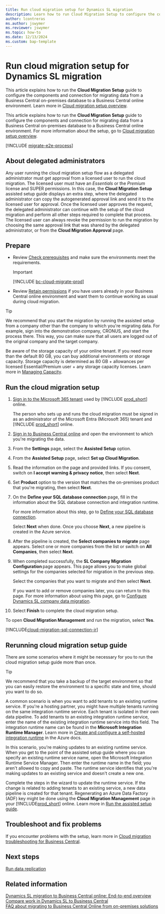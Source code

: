```yaml
---
title: Run cloud migration setup for Dynamics SL migration
description: Learn how to run Cloud Migration Setup to configure the components and connection to migrate from a Dynamics SL on-premises to Business Central online.
author: lcontreras
ms.author: jswymer
ms.reviewer: jswymer
ms.topic: how-to 
ms.date: 12/13/2024
ms.custom: bap-template
---
```

# Run cloud migration setup for Dynamics SL migration

This article explains how to run the **Cloud Migration Setup** guide to configure the components and connection for migrating data from a Business Central on-premises database to a Business Central online environment. Learn more in [Cloud migration setup overview](migration-setup-overview.md).

This article explains how to run the **Cloud Migration Setup** guide to configure the components and connection for migrating data from a Business Central on-premises database to a Business Central online environment. For more information about the setup, go to [Cloud migration setup overview](migration-setup-overview.md).

[!INCLUDE [migrate-e2e-process](../developer/includes/migrate-e2e-process-SL.md)]

## About delegated administrators

Any user running the cloud migration setup flow as a delegated administrator must get approval from a licensed user to run the cloud migration. The licensed user must have an *Essentials* or the *Premium* license and SUPER permissions. In this case, the **Cloud Migration Setup** assisted setup guide displays an extra step, where the delegated administrator can copy the autogenerated approval link and send it to the licensed user for approval. Once the licensed user approves the request, the delegated administrator can continue with the setup of the cloud migration and perform all other steps required to complete that process. The licensed user can always revoke the permission to run the migration by choosing the same approval link that was shared by the delegated administrator, or from the **Cloud Migration Approval** page.  

## Prepare

- Review [Check prerequisites](cloud-migration-prerequisites-SL.md) and make sure the environments meet the requirements.

   > [!IMPORTANT]
   > [!INCLUDE [bc-cloud-migrate-prod](../includes/bc-cloud-migrate-prod.md)]

- Review [Retain permissions](migration-retain-permissions-SL.md) if you have users already in your Business Central online environment and want them to continue working as usual during cloud migration.

> [!TIP]
> We recommend that you start the migration by running the assisted setup from a company other than the company to which you're migrating data. For example, sign into the demonstration company, CRONUS, and start the process there. This way, you can make sure that all users are logged out of the original company and the target company.
>
> Be aware of the storage capacity of your online tenant. If you need more than the default 80 GB, you can buy additional environments or storage capacity. Storage capacity is determined as 80 GB + allowances per licensed Essential/Premium user + any storage capacity licenses. Learn more in [Managing Capacity](../administration/tenant-admin-center-capacity.md).

## Run the cloud migration setup

1. [Sign in to the Microsoft 365 tenant](https://admin.microsoft.com) used by [!INCLUDE [prod_short](../includes/prod_short.md)] online.

   The person who sets up and runs the cloud migration must be signed in as an administrator of the Microsoft Entra (Microsoft 365) tenant and [!INCLUDE [prod_short](../includes/prod_short.md)] online.
1. [Sign in to Business Central online](https://businesscentral.dynamics.com) and open the environment to which you're migrating the data.
1. From the **Settings** page, select the **Assisted Setup** option.
1. From the **Assisted Setup** page, select **Set up Cloud Migration**.
1. Read the information on the page and provided links. If you consent, switch on **I accept warning & privacy notice**, then select **Next**.
1. Set **Product** option to the version that matches the on-premises product that you're migrating, then select **Next**.
1. On the **Define your SQL database connection** page, fill in the information about the SQL database connection and integration runtime.

   For more information about this step, go to [Define your SQL database connection](#define-sql-database-connection-and-integration-runtime).

   Select **Next** when done. Once you choose **Next**, a new pipeline is created in the Azure service.

1. After the pipeline is created, the **Select companies to migrate** page appears. Select one or more companies from the list or switch on **All Companies**, then select **Next**.

1. When completed successfully, the **SL Company Migration Configuration** page appears. This page allows you to make global settings for the companies selected for migration in the previous step.

   Select the companies that you want to migrate and then select **Next**.

   If you want to add or remove companies later, you can return to this page. For more information about using this page, go to [Configure Dynamics SL company data migration](migrate-SL-configure-companies.md).

1. Select **Finish** to complete the cloud migration setup.

  To open **Cloud Migration Management** and run the migration, select **Yes**.

<a name="sql"></a>

[!INCLUDE[cloud-migration-sql-connection-ir](../developer/includes/cloud-migration-sql-connection-ir-SL.md)]

## Rerunning cloud migration setup guide

There are some scenarios where it might be necessary for you to run the cloud migration setup guide more than once.  

> [!TIP]
> We recommend that you take a backup of the target environment so that you can easily restore the environment to a specific state and time, should you want to do so.

A common scenario is when you want to add tenants to an existing runtime service. If you're a hosting partner, you might have multiple tenants running on the same integration runtime service. Each tenant is isolated in their own data pipeline. To add tenants to an existing integration runtime service, enter the name of the existing integration runtime service into this field. The integration runtime name can be found in the **Microsoft Integration Runtime Manager**. Learn more in [Create and configure a self-hosted integration runtime](/azure/data-factory/create-self-hosted-integration-runtime) in the Azure docs.

In this scenario, you're making updates to an existing runtime service. When you get to the point of the assisted setup guide where you can specify an existing runtime service name, open the Microsoft Integration Runtime Service Manager. Then enter the runtime name in the field; you aren't allowed to copy and paste. The runtime service identifies that you're making updates to an existing service and doesn't create a new one.  

Complete the steps in the wizard to update the runtime service. If the change is related to adding tenants to an existing service, a new data pipeline is created for that tenant. Regenerating an Azure Data Factory (ADF) key might be done using the **Cloud Migration Management** page in your [!INCLUDE[prod_short](../developer/includes/prod_short.md)] online. Learn more in [Run the assisted setup guide](migration-setup-SL.md#rerunning-cloud-migration-setup-guide).  

## Troubleshoot and fix problems

If you encounter problems with the setup, learn more in [Cloud migration troubleshooting for Business Central](/troubleshoot/dynamics-365/business-central/welcome-business-central).

## Next steps

[Run data replication](migration-data-replication.md)

## Related information

[Dynamics SL migration to Business Central online: End-to-end overview](migrate-SL-overview.md)  
[Compare work in Dynamics SL to Business Central](migrate-dynamics-SL-videos.md)  
[FAQ about migrating to Business Central Online from on-premises solutions](faq-migrate-data.md)
